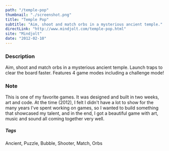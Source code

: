```yaml
---
path: "/temple-pop"
thumbnail: "./screenshot.png"
title: "Temple Pop"
subtitle: "Aim, shoot and match orbs in a mysterious ancient temple."
directLink: "http://www.mindjolt.com/temple-pop.html"
site: "Mindjolt"
date: "2012-02-10"
---
```


### Description

Aim, shoot and match orbs in a mysterious ancient temple. Launch traps to clear the board faster. Features 4 game modes including a challenge mode!

### Note

This is one of my favorite games. It was designed and built in two weeks, art and code. At the time (2012), I felt I didn't have a lot to show for the many years I've spent working on games, so I wanted to build something that showcased my talent, and in the end, I got a beautiful game with art, music and sound all coming together very well.

##### Tags

Ancient, Puzzle, Bubble, Shooter, Match, Orbs
